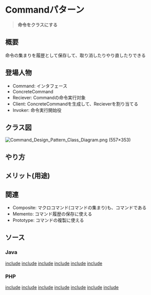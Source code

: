 # Commandパターン

> **命令をクラスにする**


## 概要

命令の集まりを履歴として保存して、取り消したりやり直したりできる

## 登場人物

- Command: インタフェース
- ConcreteCommand
- Reciever: Commandの命令実行対象
- Client: ConcreteCommandを生成して、Recieverを割り当てる
- Invoker: 命令実行開始役

## クラス図

![Command\_Design\_Pattern\_Class\_Diagram\.png \(557×353\)](https://upload.wikimedia.org/wikipedia/commons/8/8e/Command_Design_Pattern_Class_Diagram.png)

## やり方


## メリット(用途)

## 関連

- Composite: マクロコマンド(コマンドの集まり)も、コマンドである
- Memento: コマンド履歴の保存に使える
- Prototype: コマンドの複製に使える


## ソース

### Java

[include](../../patterns/dpsrc_2009-10-10/src/Command/Sample/command/Command.java)
[include](../../patterns/dpsrc_2009-10-10/src/Command/Sample/command/MacroCommand.java)
[include](../../patterns/dpsrc_2009-10-10/src/Command/Sample/drawer/Drawable.java)
[include](../../patterns/dpsrc_2009-10-10/src/Command/Sample/drawer/DrawCommand.java)
[include](../../patterns/dpsrc_2009-10-10/src/Command/Sample/drawer/DrawCanvas.java)
[include](../../patterns/dpsrc_2009-10-10/src/Command/Sample/Main.java)

### PHP

[include](../../patterns/Command/ShellCommand.php)
[include](../../patterns/Command/MakeDirectoryCommand.php)
[include](../../patterns/Command/RemoveDirectoryCommand.php)
[include](../../patterns/Command/ShellScript.php)
[include](../../patterns/Command/FileSystem.php)
[include](../../patterns/Command/hello.php)
[include](../../patterns/Command/index.php)
